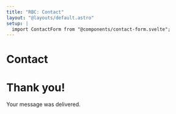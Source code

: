 ```yaml
---
title: "RBC: Contact"
layout: "@layouts/default.astro"
setup: |
  import ContactForm from "@components/contact-form.svelte";
---
```


# Contact

<ContactForm client:load endpoint="https://ember.fly.dev/api/v1/contact.json">
<h1>Thank you!</h1>
<p>Your message was delivered.</p>
</ContactForm>
